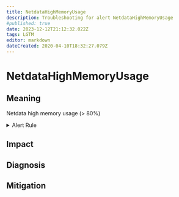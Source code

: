 ```yaml
---
title: NetdataHighMemoryUsage
description: Troubleshooting for alert NetdataHighMemoryUsage
#published: true
date: 2023-12-12T21:12:32.022Z
tags: LGTM
editor: markdown
dateCreated: 2020-04-10T18:32:27.079Z
---
```


# NetdataHighMemoryUsage

## Meaning
[//]: # "Short paragraph that explains what the alert means"
Netdata high memory usage (> 80%)

<details>
  <summary>Alert Rule</summary>

  ```yaml
alert: NetdataHighMemoryUsage
expr: 100 / netdata_system_ram_MiB_average * netdata_system_ram_MiB_average{dimension=~"free|cached"} < 20
for: 5m
labels:
    severity: warning
annotations:
    summary: Netdata high memory usage (instance {{ $labels.instance }})
    description: |-
        Netdata high memory usage (> 80%)
          VALUE = {{ $value }}
          LABELS = {{ $labels }}
    runbook: https://github.com/srerun/prometheus-alerts/content/runbooks/NetdataHighMemoryUsage

  ```
</details>


## Impact
[//]: # "What could / will happen if the alert is not addressed"



## Diagnosis
[//]: # "Steps to take to identify the cause of the problem"



## Mitigation
[//]: # "The steps necessary to resolve the alert"
